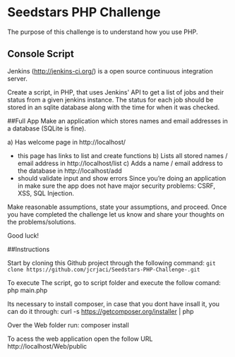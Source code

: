 # Seedstars PHP Challenge
The purpose of this challenge is to understand how you use PHP.

## Console Script
Jenkins (http://jenkins-ci.org/) is a open source continuous integration server.

Create a script, in PHP, that uses Jenkins' API to get a list of jobs and their status from a given jenkins instance. The status for each job should be stored in an sqlite database along with the time for when it was checked.

##Full App
Make an application which stores names and email addresses in a database (SQLite is fine).

a) Has welcome page in http://localhost/
- this page has links to list and create functions
b) Lists all stored names / email address in http://localhost/list
c) Adds a name / email address to the database in http://localhost/add
- should validate input and show errors
Since you’re doing an application in make sure the app does not have major security problems: CSRF, XSS, SQL Injection.

Make reasonable assumptions, state your assumptions, and proceed. Once you have completed the challenge let us know and share your thoughts on the problems/solutions.

Good luck!

##Instructions

Start by cloning this Github project through the following command:
``git clone https://github.com/jcrjaci/Seedstars-PHP-Challenge-.git``

To execute The script, go to script folder and execute the follow comand:
php main.php

Its necessary to install composer, in case that you dont have insall it, you can do it through:
curl -s https://getcomposer.org/installer | php

Over the Web folder run:
composer install

To acess the web application open the follow URL
http://localhost/Web/public 

